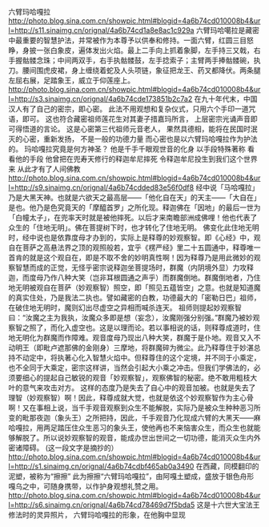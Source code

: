 六臂玛哈嘎拉
http://photo.blog.sina.com.cn/showpic.html#blogid=4a6b74cd010008b4&url=http://s11.sinaimg.cn/orignal/4a6b74cd1a8e8ac1c929a
    六臂玛哈噶拉是藏密中最重要的智慧护法，并常被作为本尊予以供奉和修持。一面六臂，红圆三目怒睁，身披一张白象皮，遍体发出火焰。最上二手向上抓着象脚，左手持三又戟，右手握骷髅念珠；中间两双手，右手执骷髅鼓，左手捻索子；主臂两手捧骷髅碗，执刀。腰间围虎皮裙，身上缠绕着蛇及人头项链，象征把龙王、药叉都降伏。两条腿左屈右展，足踏象王，威立于仰莲座上。
http://photo.blog.sina.com.cn/showpic.html#blogid=4a6b74cd010008b4&url=http://s3.sinaimg.cn/orignal/4a6b74cde173851b2c7a2
在九十年代末，中国汉人有了自己的密宗，即心密。
此法不用观想和复杂仪式，只用六个手印一道咒语，即可。
这也符合藏密祖师莲花生对其妻子措嘉玛所言，
上层密宗光诵声音即可得悟道的言论。
这是心密第三代祖师元音老人，
果然具德相，能将在民国时泯灭的心密，重新发扬，
不是一般的功德力量
而心密也是以六臂玛哈嘎拉作为护法的。
玛哈嘎拉究竟是何方神圣？
他是千手千眼观世音的化身
以手段特殊著称
看看他的手段
他曾把在兜寿天修行的释迦牟尼摔死
令释迦牟尼投生到我们这个世界来
从此才有了人间佛教
http://photo.blog.sina.com.cn/showpic.html#blogid=4a6b74cd010008b4&url=http://s9.sinaimg.cn/orignal/4a6b74cdded83e56f0df8
   经中说「马哈嘎拉」乃是大黑天神。也就是六欲天之最高层——「他化自在天」的天主——「大自在」是也。他乃是色究竟天的「摩醯首罗」之所化现。释迦佛在「因地」的最后一世为「白幢太子」，在兜率天时就是被他摔死。以后才来南瞻部洲成佛哩！他也代表了众生的「住地无明」。佛在菩提树下时，也才转化了住地无明。   佛变化此住地无明时，经中说也是依靠度母才办到的，实际上是释尊的妙观察智。即《心经》中，观自在菩萨之高悬法界之顶的观照般若，宜乎《楞严经》里二十五圆通中，释尊唯一首肯的就是这个观自在，即是不取不舍的妙明真性啊！因为释尊乃是用此微妙的观察智慧而成的正觉，无怪乎密宗说释迦坐菩提场时，群魔（内阴境外显）力攻释迦，而度母乃作八种大笑（岂非耳根圆通之声乎）而群魔倒地。群魔倒地者，乃住地无明被观自在菩萨（妙观察智）照空，即「照见五蕴皆空」之意。也就是知道魔的真实住处，乃是我法二执也。譬如藏密的白教，功德最大的「密勒日巴」祖师，在破住地无明时，魔则幻出尽虚空之异相而喊杀连天。    祖师则提起妙观察智曰：“汝魔之主为我执，汝魔众多即是想（妄念），汝魔刚强分别强。”群魔乃被妙观察智之照了，而化入虚空也。这是以理而论。若以事相说的话，则释尊成道时，住地无明化为群魔而作障难。观音度母乃现出八种大笑，群魔于是仆地。观音又入不动明王（即毗卢遮那佛的金刚身）三摩地，将群魔碎为微尘。此乃释尊住于妙湛总持不动定中，将执著心化入智慧火焰中。但释尊住的这个定境，并不同于小乘定，也不全同于大乘定，密宗这样讲，当然会引起大小乘之冲击。但我们学佛法的，必须要细心的提起自己敏锐的观音「妙观察智」，观察佛智的秘密。绝不敢用粗枝大叶的意气来攻击对方。    这样的态度乃是失去了自心中的观音加被。也就是失去了理智（妙观察智）啊！因此，释尊成就大觉，也就是依这个妙观察智作为主心骨啊！又在事相上说，当千手观音观察到众生不能解脱，实际乃是被众生种种恶习所变的毗那夜迦（象头王）之所把持，因此，千手观音乃化现成六臂的大黑天——麻哈嘎拉，用两足踏压住众生恶习的象头王，使他再也不来恼害众生，而众生也就能够解脱了。所以说妙观察智的观音，能成办世出世间之一切功德，能消灭众生内外密诸障碍。 (这一段文字是摘抄的） 
http://photo.blog.sina.com.cn/showpic.html#blogid=4a6b74cd010008b4&url=http://s1.sinaimg.cn/orignal/4a6b74cdbf465ab0a3490
在西藏，同模翻印的泥塑，被称为“擦擦”
 此为擦擦“六臂玛哈嘎拉”，由阿嘎土塑成，盛放于银色舟形嘎乌之中，可随身携带，以作护身观想礼赞之用。
http://photo.blog.sina.com.cn/showpic.html#blogid=4a6b74cd010008b4&url=http://s6.sinaimg.cn/orignal/4a6b74cd78469d7f5bda5
这是十六世大宝法王修法时的灵异照片，
六臂玛哈嘎拉的形象，在他胸中显现
 
